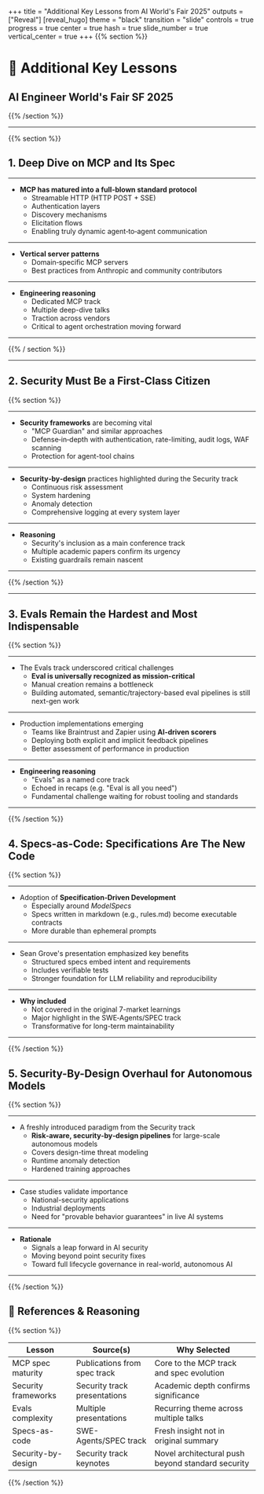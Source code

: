 +++
title = "Additional Key Lessons from AI World's Fair 2025"
outputs = ["Reveal"]
[reveal_hugo]
theme = "black"
transition = "slide"
controls = true
progress = true
center = true
hash = true
slide_number = true
vertical_center = true
+++
{{% section %}}

# 🎯 Additional Key Lessons 
## AI Engineer World's Fair SF 2025

{{% /section %}}

___

{{% section %}}

## 1. Deep Dive on MCP and Its Spec

___

- **MCP has matured into a full-blown standard protocol**
  - Streamable HTTP (HTTP POST + SSE)
  - Authentication layers
  - Discovery mechanisms
  - Elicitation flows
  - Enabling truly dynamic agent‑to‑agent communication

___

- **Vertical server patterns**
  - Domain‑specific MCP servers
  - Best practices from Anthropic and community contributors

___

- **Engineering reasoning**
  - Dedicated MCP track
  - Multiple deep-dive talks
  - Traction across vendors
  - Critical to agent orchestration moving forward

---

{{% / section %}}

___

## 2. Security Must Be a First‑Class Citizen

{{% section %}}
___

- **Security frameworks** are becoming vital
  - "MCP Guardian" and similar approaches
  - Defense‑in‑depth with authentication, rate-limiting, audit logs, WAF scanning
  - Protection for agent-tool chains

___

- **Security‑by‑design** practices highlighted during the Security track
  - Continuous risk assessment
  - System hardening
  - Anomaly detection
  - Comprehensive logging at every system layer

___

- **Reasoning**
  - Security's inclusion as a main conference track
  - Multiple academic papers confirm its urgency
  - Existing guardrails remain nascent

---

{{% /section %}}

___

## 3. Evals Remain the Hardest and Most Indispensable

{{% section %}}
___

- The Evals track underscored critical challenges
  - **Eval is universally recognized as mission-critical**
  - Manual creation remains a bottleneck
  - Building automated, semantic/trajectory-based eval pipelines is still next-gen work

___

- Production implementations emerging
  - Teams like Braintrust and Zapier using **AI-driven scorers**
  - Deploying both explicit and implicit feedback pipelines
  - Better assessment of performance in production

___

- **Engineering reasoning**
  - "Evals" as a named core track
  - Echoed in recaps (e.g. "Eval is all you need")
  - Fundamental challenge waiting for robust tooling and standards

---

{{% /section %}}

## 4. Specs-as-Code: Specifications Are The New Code

{{% section %}}

___

- Adoption of **Specification‑Driven Development**
  - Especially around *ModelSpecs*
  - Specs written in markdown (e.g., rules.md) become executable contracts
  - More durable than ephemeral prompts

___

- Sean Grove's presentation emphasized key benefits
  - Structured specs embed intent and requirements
  - Includes verifiable tests
  - Stronger foundation for LLM reliability and reproducibility

___

- **Why included**
  - Not covered in the original 7-market learnings
  - Major highlight in the SWE‑Agents/SPEC track
  - Transformative for long-term maintainability

---

{{% /section %}}

## 5. Security-By-Design Overhaul for Autonomous Models

{{% section %}}

___

- A freshly introduced paradigm from the Security track
  - **Risk‑aware, security‑by‑design pipelines** for large-scale autonomous models
  - Covers design-time threat modeling
  - Runtime anomaly detection
  - Hardened training approaches

___

- Case studies validate importance
  - National-security applications
  - Industrial deployments
  - Need for "provable behavior guarantees" in live AI systems

___

- **Rationale**
  - Signals a leap forward in AI security
  - Moving beyond point security fixes
  - Toward full lifecycle governance in real-world, autonomous AI

---

{{% /section %}}

## 📌 References & Reasoning

{{% section %}}

|       Lesson       |           Source(s)          |                Why Selected               |
|--------------------|------------------------------|-------------------------------------------|
| MCP spec maturity  | Publications from spec track | Core to the MCP track and spec evolution  |
| Security frameworks| Security track presentations | Academic depth confirms significance      |
| Evals complexity   | Multiple presentations       | Recurring theme across multiple talks     |
| Specs-as-code      | SWE-Agents/SPEC track       | Fresh insight not in original summary     |
| Security-by-design | Security track keynotes      | Novel architectural push beyond standard security |

{{% /section %}}